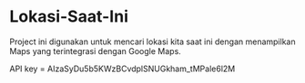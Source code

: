 # Lokasi-Saat-Ini
Project ini digunakan untuk mencari lokasi kita saat ini dengan menampilkan Maps yang terintegrasi dengan Google Maps. 

API key = AIzaSyDu5b5KWzBCvdplSNUGkham_tMPale6l2M
